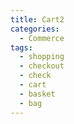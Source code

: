 ```yaml
---
title: Cart2
categories:
  - Commerce
tags:
  - shopping
  - checkout
  - check
  - cart
  - basket
  - bag
---
```

